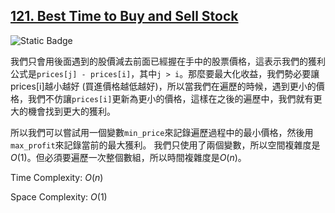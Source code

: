 <!--
tags: [greedy, array]
last_update: {'date': '2024-07-22', 'author': 'GaryHo34'}
sidebar_label: 121. Best Time to Buy and Sell Stock
title: 121. Best Time to Buy and Sell Stock
hide_title: true
-->

## [121. Best Time to Buy and Sell Stock](https://leetcode.com/problems/best-time-to-buy-and-sell-stock)

![Static Badge](https://img.shields.io/badge/Easy-No_rating-green?style=flat-square)

我們只會用後面遇到的股價減去前面已經握在手中的股票價格，這表示我們的獲利公式是`prices[j] - prices[i]`，其中`j > i`。那麼要最大化收益，我們勢必要讓prices[i]越小越好 (買進價格越低越好)，所以當我們在遍歷的時候，遇到更小的價格，我們不仿讓`prices[i]`更新為更小的價格，這樣在之後的遍歷中，我們就有更大的機會找到更大的獲利。

所以我們可以嘗試用一個變數`min_price`來記錄遍歷過程中的最小價格，然後用`max_profit`來記錄當前的最大獲利。
我們只使用了兩個變數，所以空間複雜度是$O(1)$。但必須要遍歷一次整個數組，所以時間複雜度是$O(n)$。

Time Complexity: $O(n)$

Space Complexity: $O(1)$

